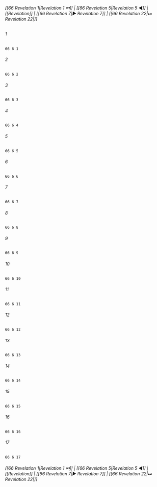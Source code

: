 
###### [[66 Revelation 1|Revelation 1 ⏮]] | [[66 Revelation 5|Revelation 5 ◀]] | [[Revelation]] | [[66 Revelation 7|▶ Revelation 7]] | [[66 Revelation 22|⏭ Revelation 22|]]

###### 1
``` verse
66 6 1 
```
###### 2
``` verse
66 6 2 
```
###### 3
``` verse
66 6 3 
```
###### 4
``` verse
66 6 4 
```
###### 5
``` verse
66 6 5 
```
###### 6
``` verse
66 6 6 
```
###### 7
``` verse
66 6 7 
```
###### 8
``` verse
66 6 8 
```
###### 9
``` verse
66 6 9 
```
###### 10
``` verse
66 6 10 
```
###### 11
``` verse
66 6 11 
```
###### 12
``` verse
66 6 12 
```
###### 13
``` verse
66 6 13 
```
###### 14
``` verse
66 6 14 
```
###### 15
``` verse
66 6 15 
```
###### 16
``` verse
66 6 16 
```
###### 17
``` verse
66 6 17 
```

###### [[66 Revelation 1|Revelation 1 ⏮]] | [[66 Revelation 5|Revelation 5 ◀]] | [[Revelation]] | [[66 Revelation 7|▶ Revelation 7]] | [[66 Revelation 22|⏭ Revelation 22|]]

